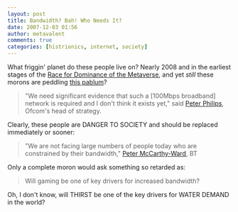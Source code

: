 ```yaml
---
layout: post
title: Bandwidth? Bah! Who Needs It?
date: 2007-12-03 01:56
author: metavalent
comments: true
categories: [histrionics, internet, society]
---
```

What friggin' planet do these people live on? Nearly 2008 and in the earliest stages of the <a href="https://metavalent.info/?p=629">Race for Dominance of the Metaverse</a>, and yet *still* these morons are peddling <a href="https://news.bbc.co.uk/2/hi/technology/7114642.stm">this pablum</a>?<blockquote>"We need significant evidence that such a [100Mbps broadband] network is required and I don't think it exists yet," said <a href="https://news.bbc.co.uk/2/hi/technology/7114642.stm">Peter Philips</a>, Ofcom's head of strategy.</blockquote>Clearly, these people are  DANGER TO SOCIETY and should be replaced immediately or sooner:<blockquote>"We are not facing large numbers of people today who are constrained by their bandwidth," <a href="https://news.bbc.co.uk/2/hi/technology/7114642.stm">Peter McCarthy-Ward</a>, BT</blockquote>Only a complete moron would ask something so retarded as:<blockquote>Will gaming be one of key drivers for increased bandwidth?</blockquote>Oh, I don't know, will THIRST be one of the key drivers for WATER DEMAND in the world? 
